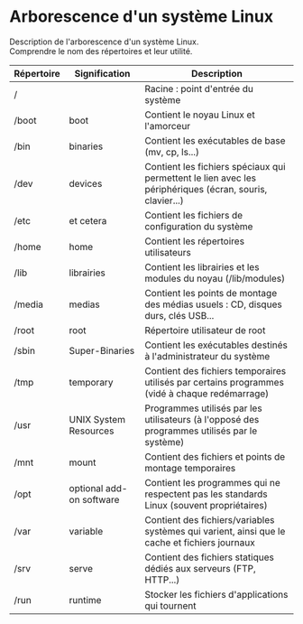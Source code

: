 # Arborescence d'un système Linux

Description de l'arborescence d'un système Linux.  
Comprendre le nom des répertoires et leur utilité.  

|       Répertoire      |     Signification        |                      Description                                                                          |
|-----------------------|--------------------------|-----------------------------------------------------------------------------------------------------------|
| /                     |                          | Racine : point d'entrée du système                                                                        |
| /boot                 | boot                     | Contient le noyau Linux et l'amorceur                                                                     |
| /bin                  | binaries                 | Contient les exécutables de base (mv, cp, ls...)                                                          |
| /dev                  | devices                  | Contient les fichiers spéciaux qui permettent le lien avec les périphériques (écran, souris, clavier...)  |
| /etc                  | et cetera                | Contient les fichiers de configuration du système                                                         |
| /home                 | home                     | Contient les répertoires utilisateurs                                                                     |
| /lib                  | librairies               | Contient les librairies et les modules du noyau (/lib/modules)                                            |
| /media                | medias                   | Contient les points de montage des médias usuels : CD, disques durs, clés USB...                          |
| /root                 | root                     | Répertoire utilisateur de root                                                                            |
| /sbin                 | Super-Binaries           | Contient les exécutables destinés à l'administrateur du système                                           |
| /tmp                  | temporary                | Contient des fichiers temporaires utilisés par certains programmes (vidé à chaque redémarrage)            |
| /usr                  | UNIX System Resources    | Programmes utilisés par les utilisateurs (à l'opposé des programmes utilisés par le système)              |
| /mnt                  | mount                    | Contient des fichiers et points de montage temporaires                                                    |
| /opt                  | optional add-on software | Contient les programmes qui ne respectent pas les standards Linux (souvent propriétaires)                 |
| /var                  | variable                 | Contient des fichiers/variables systèmes qui varient, ainsi que le cache et fichiers journaux             |
| /srv                  | serve                    | Contient des fichiers statiques dédiés aux serveurs (FTP, HTTP...)                                        |
| /run                  | runtime                  | Stocker les fichiers d'applications qui tournent                                                          |